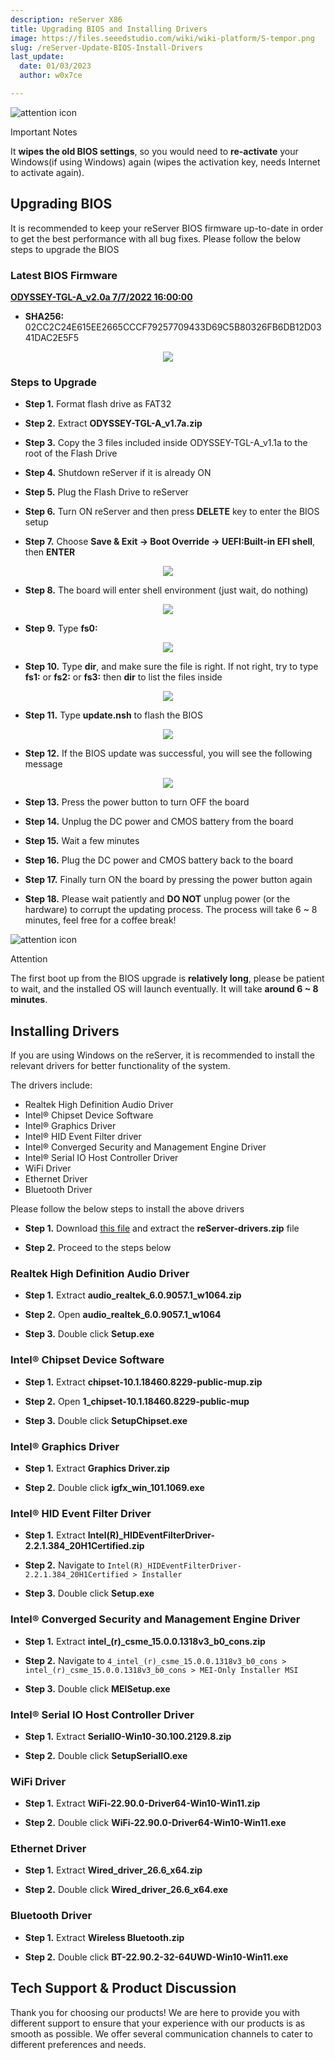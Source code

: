 ```yaml
---
description: reServer X86
title: Upgrading BIOS and Installing Drivers
image: https://files.seeedstudio.com/wiki/wiki-platform/S-tempor.png
slug: /reServer-Update-BIOS-Install-Drivers
last_update:
  date: 01/03/2023
  author: w0x7ce

---
```


<!-- ---
name: Upgrading BIOS and Installing Drivers
category: reServer
bzurl: 
wikiurl: 
sku: 
--- -->

<div className="tips" style={{display: 'table', tableLayout: 'fixed', backgroundColor: '#fbd373', height: 'auto', width: '100%'}}>
  <div className="left-icon" style={{display: 'table-cell', verticalAlign: 'middle', backgroundColor: '#FC4A1A', paddingTop: 10, boxSizing: 'border-box', height: 'auto', width: 38, textAlign: 'center'}}><img style={{width: 26, verticalAlign: 'middle'}} src="https://s3-us-west-2.amazonaws.com/static.seeed.cc/seeed/icon/Danger.svg" alt="attention icon" /></div>
  <div className="right-desc" style={{display: 'table-cell', verticalAlign: 'middle', paddingLeft: 15, boxSizing: 'border-box', width: 'calc(95% - 38px)'}}>
    <p style={{color: '#000000', fontWeight: 'bold', marginTop: 10}}>Important Notes</p>
    <p style={{color: '#000000', fontSize: 14}}> It <b>wipes the old BIOS settings</b>, so you would need to <b>re-activate</b> your Windows(if using Windows) again (wipes the activation key, needs Internet to activate again). <br /></p>
  </div>
</div>

## Upgrading BIOS

It is recommended to keep your reServer BIOS firmware up-to-date in order to get the best performance with all bug fixes. Please follow the below steps to upgrade the BIOS

### Latest BIOS Firmware

**[ODYSSEY-TGL-A_v2.0a 7/7/2022 16:00:00](https://files.seeedstudio.com/wiki/reServer/ODYSSEY-TGL-A_v2.0a.zip)**

- **SHA256:** 02CC2C24E615EE2665CCCF79257709433D69C5B80326FB6DB12D0341DAC2E5F5

<div align="center"><img width={1000} src="https://files.seeedstudio.com/wiki/reServer/update-bios-pics/BIOS-main.png" /></div>

### Steps to Upgrade

- **Step 1.** Format flash drive as FAT32

- **Step 2.** Extract **ODYSSEY-TGL-A_v1.7a.zip**

- **Step 3.** Copy the 3 files included inside ODYSSEY-TGL-A_v1.1a to the root of the Flash Drive

- **Step 4.** Shutdown reServer if it is already ON

- **Step 5.** Plug the Flash Drive to reServer

- **Step 6.** Turn ON reServer and then press **DELETE** key to enter the BIOS setup

- **Step 7.** Choose **Save & Exit -> Boot Override -> UEFI:Built-in EFI shell**, then **ENTER**

<div align="center"><img width={600} src="https://files.seeedstudio.com/wiki/reServer/update-bios-pics/BIOS-EFI-start.png" /></div>

- **Step 8.** The board will enter shell environment (just wait, do nothing)

<div align="center"><img width={1000} src="https://files.seeedstudio.com/wiki/reServer/update-bios-pics/update-bios-2.jpg" /></div>

- **Step 9.** Type **fs0:**

<div align="center"><img width={260} src="https://files.seeedstudio.com/wiki/reServer/update-bios-pics/update-bios-3.jpg" /></div>

- **Step 10.** Type **dir**, and make sure the file is right. If not right, try to type **fs1:** or **fs2:** or **fs3:** then **dir** to list the files inside

<div align="center"><img width={1000} src="https://files.seeedstudio.com/wiki/reServer/update-bios-pics/dir-1.png" /></div>

- **Step 11.** Type **update.nsh** to flash the BIOS

<div align="center"><img width={260} src="https://files.seeedstudio.com/wiki/reServer/update-bios-pics/update.nsh.png" /></div>

- **Step 12.** If the BIOS update was successful, you will see the following message

<div align="center"><img width={450} src="https://files.seeedstudio.com/wiki/reServer/update-bios-pics/update-bios-6.jpg" /></div>

- **Step 13.** Press the power button to turn OFF the board

- **Step 14.** Unplug the DC power and CMOS battery from the board

- **Step 15.** Wait a few minutes

- **Step 16.** Plug the DC power and CMOS battery back to the board

- **Step 17.** Finally turn ON the board by pressing the power button again

- **Step 18.** Please wait patiently and **DO NOT** unplug power (or the hardware) to corrupt the updating process. The process will take 6 ~ 8 minutes, feel free for a coffee break!

<div className="tips" style={{display: 'table', tableLayout: 'fixed', backgroundColor: '#F5A9A9', height: 'auto', width: '100%'}}>
  <div className="left-icon" style={{display: 'table-cell', verticalAlign: 'middle', backgroundColor: '#DF0101', paddingTop: 10, boxSizing: 'border-box', height: 'auto', width: 38, textAlign: 'center'}}><img style={{width: 26, verticalAlign: 'middle'}} src="https://s3-us-west-2.amazonaws.com/static.seeed.cc/seeed/icon/Danger.svg" alt="attention icon" /></div>
  <div className="right-desc" style={{display: 'table-cell', verticalAlign: 'middle', paddingLeft: 15, boxSizing: 'border-box', width: 'calc(95% - 38px)'}}>
    <p style={{color: '#000000', fontWeight: 'bold', marginTop: 10}}>Attention</p>
    <p style={{color: '#000000', fontSize: 14}}>The first boot up from the BIOS upgrade is <b>relatively long</b>, please be patient to wait, and the installed OS will launch eventually. It will take <b>around 6 ~ 8 minutes</b>.</p>
  </div>
</div>

## Installing Drivers

If you are using Windows on the reServer, it is recommended to install the relevant drivers for better functionality of the system.

The drivers include:

- Realtek High Definition Audio Driver
- Intel® Chipset Device Software
- Intel® Graphics Driver
- Intel® HID Event Filter driver
- Intel® Converged Security and Management Engine Driver
- Intel® Serial IO Host Controller Driver
- WiFi Driver
- Ethernet Driver
- Bluetooth Driver

Please follow the below steps to install the above drivers

- **Step 1.** Download [this file](https://files.seeedstudio.com/wiki/reServer/reServer-Drivers.zip) and extract the **reServer-drivers.zip** file

- **Step 2.** Proceed to the steps below

### Realtek High Definition Audio Driver

- **Step 1.** Extract **audio_realtek_6.0.9057.1_w1064.zip**

- **Step 2.** Open **audio_realtek_6.0.9057.1_w1064**

- **Step 3.** Double click **Setup.exe**

### Intel® Chipset Device Software

- **Step 1.** Extract **chipset-10.1.18460.8229-public-mup.zip**

- **Step 2.** Open **1_chipset-10.1.18460.8229-public-mup**

- **Step 3.** Double click **SetupChipset.exe**

### Intel® Graphics Driver

- **Step 1.** Extract **Graphics Driver.zip**

- **Step 2.** Double click **igfx_win_101.1069.exe**

### Intel® HID Event Filter Driver

- **Step 1.** Extract **Intel(R)_HIDEventFilterDriver-2.2.1.384_20H1Certified.zip**

- **Step 2.** Navigate to `Intel(R)_HIDEventFilterDriver-2.2.1.384_20H1Certified > Installer`

- **Step 3.** Double click **Setup.exe**

### Intel® Converged Security and Management Engine Driver

- **Step 1.** Extract **intel_(r)_csme_15.0.0.1318v3_b0_cons.zip**

- **Step 2.** Navigate to `4_intel_(r)_csme_15.0.0.1318v3_b0_cons > intel_(r)_csme_15.0.0.1318v3_b0_cons > MEI-Only Installer MSI`

- **Step 3.** Double click **MEISetup.exe**

### Intel® Serial IO Host Controller Driver

- **Step 1.** Extract **SerialIO-Win10-30.100.2129.8.zip**

- **Step 2.** Double click **SetupSerialIO.exe**

### WiFi Driver

- **Step 1.** Extract **WiFi-22.90.0-Driver64-Win10-Win11.zip**

- **Step 2.** Double click **WiFi-22.90.0-Driver64-Win10-Win11.exe**

### Ethernet Driver

- **Step 1.** Extract **Wired_driver_26.6_x64.zip**

- **Step 2.** Double click **Wired_driver_26.6_x64.exe**

### Bluetooth Driver

- **Step 1.** Extract **Wireless Bluetooth.zip**

- **Step 2.** Double click **BT-22.90.2-32-64UWD-Win10-Win11.exe**

## Tech Support & Product Discussion

Thank you for choosing our products! We are here to provide you with different support to ensure that your experience with our products is as smooth as possible. We offer several communication channels to cater to different preferences and needs.

<div class="button_tech_support_container">
<a href="https://forum.seeedstudio.com/" class="button_forum"></a> 
<a href="https://www.seeedstudio.com/contacts" class="button_email"></a>
</div>

<div class="button_tech_support_container">
<a href="https://discord.gg/eWkprNDMU7" class="button_discord"></a> 
<a href="https://github.com/Seeed-Studio/wiki-documents/discussions/69" class="button_discussion"></a>
</div>
